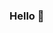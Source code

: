   ### Hello 👋 
<!--  
**mini-xi/mini-xi** is a ✨ _special_ ✨ repository because its `README.md` (this file) appears on your GitHub profile. 
  
Here are some ideas to get you started:    
  
- 🔭 I’m currently working on ... ㅎ 
- 🌱 I’m currently learning ... 
- 👯 I’m looking to collaborate on ... 
- 🤔 I’m looking for help with ... 
- 💬 Ask me about ...   
- 📫 How to reach me: ...
- 😄 Pronouns: ... 
- ⚡ Fun fact: ... 
-->  
